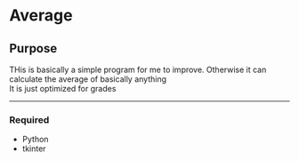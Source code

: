 # Average

## Purpose
THis is basically a simple program for me to improve. Otherwise it can calculate the average of basically anything <br>
It is just optimized for grades

------

### Required
* Python
* tkinter
